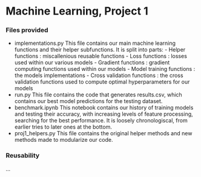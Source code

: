 Machine Learning, Project 1
===========================

### Files provided

  - implementations.py
    This file contains our main machine learning functions and their helper subfunctions. It is split into parts:
        - Helper functions : miscallenious reusable functions
        - Loss functions : losses used within our various models
        - Gradient functions : gradient computing functions used within our models
        - Model training functions : the models implementations 
        - Cross validation functions : the cross validation functions used to compute   optimal hyperparameters for our models
  - run.py
    This file contains the code that generates results.csv, which contains our best model predictions for the testing dataset.
  - benchmark.ipynb
    This notebook contains our history of training models and testing their accuracy, with increasing levels of feature processing, searching for the best performance. It is loosely chronologiscal, from earlier tries to later ones at the bottom.
  - proj1_helpers.py
    This file contains the original helper methods and new methods made to modularize our code.
### Reusability
...
